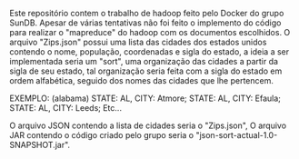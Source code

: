 Este repositório contem o trabalho de hadoop feito pelo Docker do grupo SunDB.
Apesar de várias tentativas não foi feito o implemento do código para realizar o "mapreduce" do hadoop com os documentos escolhidos.
O arquivo "Zips.json" possui uma lista das cidades dos estados unidos contendo o nome, população, coordenadas e sigla do estado, a ideia a ser implementada seria um "sort", uma organização das cidades a partir da sigla de seu estado, tal organização seria feita com a sigla do estado em ordem alfabética, seguido dos nomes das cidades que lhe pertencem.

EXEMPLO:
(alabama)
STATE: AL, CITY: Atmore;
STATE: AL, CITY: Efaula;
STATE: AL, CITY: Leeds;
Etc...

O arquivo JSON contendo a lista de cidades seria o "Zips.json",
O arquivo JAR contendo o código criado pelo grupo seria o "json-sort-actual-1.0-SNAPSHOT.jar".